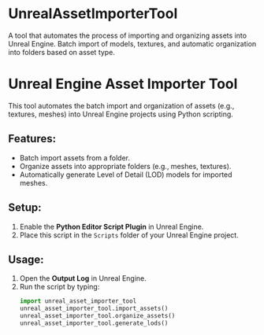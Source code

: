 # UnrealAssetImporterTool
A tool that automates the process of importing and organizing assets into Unreal Engine. Batch import of models, textures, and automatic organization into folders based on asset type.

# Unreal Engine Asset Importer Tool

This tool automates the batch import and organization of assets (e.g., textures, meshes) into Unreal Engine projects using Python scripting.

## Features:
- Batch import assets from a folder.
- Organize assets into appropriate folders (e.g., meshes, textures).
- Automatically generate Level of Detail (LOD) models for imported meshes.

## Setup:
1. Enable the **Python Editor Script Plugin** in Unreal Engine.
2. Place this script in the `Scripts` folder of your Unreal Engine project.

## Usage:
1. Open the **Output Log** in Unreal Engine.
2. Run the script by typing:
   ```python
   import unreal_asset_importer_tool
   unreal_asset_importer_tool.import_assets()
   unreal_asset_importer_tool.organize_assets()
   unreal_asset_importer_tool.generate_lods()
